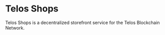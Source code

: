 # Telos Shops

Telos Shops is a decentralized storefront service for the Telos Blockchain Network.

